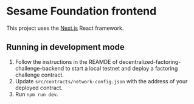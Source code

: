 # Sesame Foundation frontend

This project uses the [Next.js](https://nextjs.org/) React framework.

## Running in development mode

1. Follow the instructions in the REAMDE of decentralized-factoring-challenge-backend to start a local testnet and deploy a factoring challenge contract.
2. Update `src/contracts/network-config.json` with the address of your deployed contract.
3. Run `npm run dev`.
